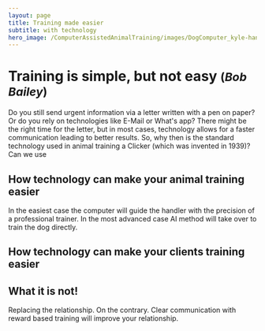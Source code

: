 ```yaml
---
layout: page
title: Training made easier
subtitle: with technology
hero_image: /ComputerAssistedAnimalTraining/images/DogComputer_kyle-hanson-1pyqUh8Jx3E-unsplash_medium.jpg
---
```

# Training is simple, but not easy <small>(<i>Bob Bailey</i>)</small>

Do you still send urgent information via a letter written with a pen on paper? Or do you rely on technologies like E-Mail or What's app? There might be the right time for the letter, but in most cases, technology allows for a faster communication leading to better results. So, why then is the standard technology used in animal training a Clicker (which was invented in 1939)? Can we use 

## How technology can make your animal training easier

In the easiest case the computer will guide the handler with the precision of a professional trainer. 
In the most advanced case AI method will take over to train the dog directly.

## How technology can make your clients training easier

## What it is not!
Replacing the relationship. On the contrary. Clear communication with reward based training will improve your relationship.
